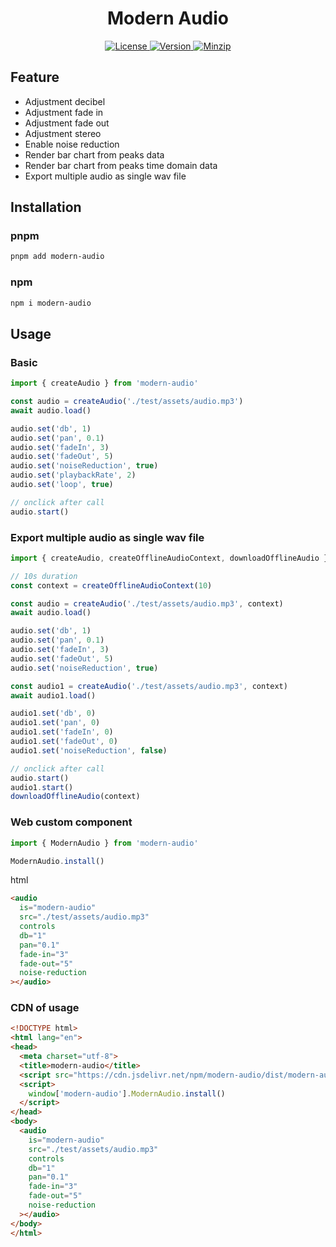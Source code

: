 <h1 align="center">Modern Audio</h1>

<p align="center">
  <a href="https://github.com/qq15725/modern-audio/blob/master/LICENSE" class="mr-3">
    <img src="https://img.shields.io/npm/l/modern-audio.svg" alt="License">
  </a>
  <a href="https://www.npmjs.com/package/modern-audio">
    <img src="https://img.shields.io/npm/v/modern-audio.svg" alt="Version">
  </a>
  <a href="https://cdn.jsdelivr.net/npm/modern-audio/dist/modern-audio.js">
    <img src="https://img.shields.io/bundlephobia/minzip/modern-audio" alt="Minzip">
  </a>
</p>

## Feature

- Adjustment decibel
- Adjustment fade in
- Adjustment fade out
- Adjustment stereo
- Enable noise reduction
- Render bar chart from peaks data
- Render bar chart from peaks time domain data
- Export multiple audio as single wav file

## Installation

### pnpm

```sh
pnpm add modern-audio
```

### npm

```sh
npm i modern-audio
```

## Usage

### Basic

```ts
import { createAudio } from 'modern-audio'

const audio = createAudio('./test/assets/audio.mp3')
await audio.load()

audio.set('db', 1)
audio.set('pan', 0.1)
audio.set('fadeIn', 3)
audio.set('fadeOut', 5)
audio.set('noiseReduction', true)
audio.set('playbackRate', 2)
audio.set('loop', true)

// onclick after call
audio.start()
```

### Export multiple audio as single wav file

```ts
import { createAudio, createOfflineAudioContext, downloadOfflineAudio } from 'modern-audio'

// 10s duration
const context = createOfflineAudioContext(10)

const audio = createAudio('./test/assets/audio.mp3', context)
await audio.load()

audio.set('db', 1)
audio.set('pan', 0.1)
audio.set('fadeIn', 3)
audio.set('fadeOut', 5)
audio.set('noiseReduction', true)

const audio1 = createAudio('./test/assets/audio.mp3', context)
await audio1.load()

audio1.set('db', 0)
audio1.set('pan', 0)
audio1.set('fadeIn', 0)
audio1.set('fadeOut', 0)
audio1.set('noiseReduction', false)

// onclick after call
audio.start()
audio1.start()
downloadOfflineAudio(context)
```

### Web custom component

```ts
import { ModernAudio } from 'modern-audio'

ModernAudio.install()
```

html

```html
<audio
  is="modern-audio"
  src="./test/assets/audio.mp3"
  controls
  db="1"
  pan="0.1"
  fade-in="3"
  fade-out="5"
  noise-reduction
></audio>
```

### CDN of usage

```html
<!DOCTYPE html>
<html lang="en">
<head>
  <meta charset="utf-8">
  <title>modern-audio</title>
  <script src="https://cdn.jsdelivr.net/npm/modern-audio/dist/modern-audio.js"></script>
  <script>
    window['modern-audio'].ModernAudio.install()
  </script>
</head>
<body>
  <audio
    is="modern-audio"
    src="./test/assets/audio.mp3"
    controls
    db="1"
    pan="0.1"
    fade-in="3"
    fade-out="5"
    noise-reduction
  ></audio>
</body>
</html>
```
